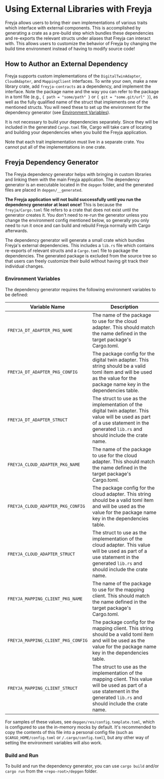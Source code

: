 # Using External Libraries with Freyja

Freyja allows users to bring their own implementations of various traits which interface with external components. This is accomplished by generating a crate as a pre-build step which bundles these dependencies and re-exports the relevant structs under aliases that Freyja can interact with. This allows users to customize the behavior of Freyja by changing the build time environment instead of having to modify source code!

## How to Author an External Dependency

Freyja supports custom implementations of the `DigitalTwinAdapter`, `CloudAdapter`, and `MappingClient` interfaces. To write your own, make a new library crate, add `freyja-contracts` as a dependency, and implement the interface. Note the package name and the way you can refer to the package in a toml file (e.g., `{ path = "some/path" }` or `{ git = "some.git/url" }`), as well as the fully qualified name of the struct that implements one of the mentioned structs. You will need these to set up the environment for the dependency generator (see [Environment Variables](#environment-variables)).

It is not necessary to build your dependencies separately. Since they will be included in the generated `Cargo.toml` file, Cargo will take care of locating and building your dependencies when you build the Freyja application.

Note that each trait implementation must live in a separate crate. You cannot put all of the implementations in one crate.

## Freyja Dependency Generator

The Freyja dependency generator helps with bringing in custom libraries and linking them with the main Freyja application. The dependency generator is an executable located in the `depgen` folder, and the generated files are placed in `depgen/__generated`.

**The Freyja application will not build successfully until you run the dependency generator at least once!** This is because the `freyja/Cargo.toml` file refers to a crate that does not exist until the generator creates it. You don't need to re-run the generator unless you change the environment config mentioned below, so generally you only need to run it once and can build and rebuild Freyja normally with Cargo afterwards.

The dependency generator will generate a small crate which bundles Freyja's external dependencies. This includes a `lib.rs` file which contains re-exports of relevant structs and a `Cargo.toml` file to package the dependencies. The generated package is excluded from the source tree so that users can freely customize their build without having git track their individual changes.

### Environment Variables

The dependency generator requires the following environment variables to be defined:

Variable Name|Description
-|-
`FREYJA_DT_ADAPTER_PKG_NAME`|The name of the package to use for the cloud adapter. This should match the name defined in the target package's Cargo.toml.
`FREYJA_DT_ADAPTER_PKG_CONFIG`|The package config for the digital twin adapter. This string should be a valid toml item and will be used as the value for the package name key in the dependencies table.
`FREYJA_DT_ADAPTER_STRUCT`|The struct to use as the implementation of the digital twin adapter. This value will be used as part of a use statement in the generated `lib.rs` and should include the crate name.
`FREYJA_CLOUD_ADAPTER_PKG_NAME`|The name of the package to use for the cloud adapter. This should match the name defined in the target package's Cargo.toml.
`FREYJA_CLOUD_ADAPTER_PKG_CONFIG`|The package config for the cloud adapter. This string should be a valid toml item and will be used as the value for the package name key in the dependencies table.
`FREYJA_CLOUD_ADAPTER_STRUCT`|The struct to use as the implementation of the cloud adapter. This value will be used as part of a use statement in the generated `lib.rs` and should include the crate name.
`FREYJA_MAPPING_CLIENT_PKG_NAME`|The name of the package to use for the mapping client. This should match the name defined in the target package's Cargo.toml.
`FREYJA_MAPPING_CLIENT_PKG_CONFIG`|The package config for the mapping client. This string should be a valid toml item and will be used as the value for the package name key in the dependencies table.
`FREYJA_MAPPING_CLIENT_STRUCT`|The struct to use as the implementation of the mapping client. This value will be used as part of a use statement in the generated `lib.rs` and should include the crate name.

For samples of these values, see `depgen/res/config.template.toml`, which is configured to use the in-memory mocks by default. It's recommended to copy the contents of this file into a personal config file (such as `$CARGO_HOME/config.toml` or `/.cargo/config.toml`), but any other way of setting the environment variables will also work.

### Build and Run

To build and run the dependency generator, you can use `cargo build` and/or `cargo run` from the `<repo-root>/depgen` folder.
